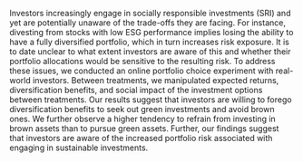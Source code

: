 Investors increasingly engage in socially responsible investments (SRI) and yet are potentially unaware of the trade-offs they are facing. For instance, divesting from stocks with low ESG performance implies losing the ability to have a fully diversified portfolio, which in turn increases risk exposure. It is to date unclear to what extent investors are aware of this and whether their portfolio allocations would be sensitive to the resulting risk. To address these issues, we conducted an online portfolio choice experiment with real-world investors. Between treatments, we manipulated expected returns, diversification benefits, and social impact of the investment options between treatments. Our results suggest that investors are willing to forego diversification benefits to seek out green investments and avoid brown ones. We further observe a higher tendency to refrain from investing in brown assets than to pursue green assets. Further, our findings suggest that investors are aware of the increased portfolio risk associated with engaging in sustainable investments.
